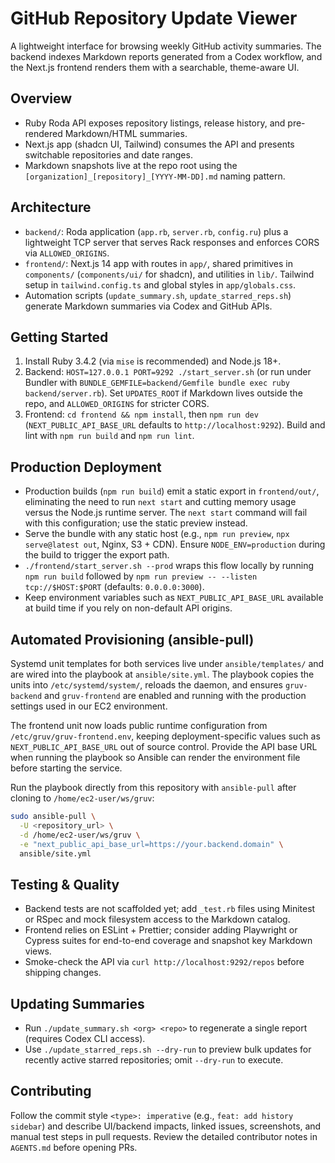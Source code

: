 # GitHub Repository Update Viewer

A lightweight interface for browsing weekly GitHub activity summaries. The backend indexes Markdown reports generated from a Codex workflow, and the Next.js frontend renders them with a searchable, theme-aware UI.

## Overview
- Ruby Roda API exposes repository listings, release history, and pre-rendered Markdown/HTML summaries.
- Next.js app (shadcn UI, Tailwind) consumes the API and presents switchable repositories and date ranges.
- Markdown snapshots live at the repo root using the `[organization]_[repository]_[YYYY-MM-DD].md` naming pattern.

## Architecture
- `backend/`: Roda application (`app.rb`, `server.rb`, `config.ru`) plus a lightweight TCP server that serves Rack responses and enforces CORS via `ALLOWED_ORIGINS`.
- `frontend/`: Next.js 14 app with routes in `app/`, shared primitives in `components/` (`components/ui/` for shadcn), and utilities in `lib/`. Tailwind setup in `tailwind.config.ts` and global styles in `app/globals.css`.
- Automation scripts (`update_summary.sh`, `update_starred_reps.sh`) generate Markdown summaries via Codex and GitHub APIs.

## Getting Started
1. Install Ruby 3.4.2 (via `mise` is recommended) and Node.js 18+.
2. Backend: `HOST=127.0.0.1 PORT=9292 ./start_server.sh` (or run under Bundler with `BUNDLE_GEMFILE=backend/Gemfile bundle exec ruby backend/server.rb`). Set `UPDATES_ROOT` if Markdown lives outside the repo, and `ALLOWED_ORIGINS` for stricter CORS.
3. Frontend: `cd frontend && npm install`, then `npm run dev` (`NEXT_PUBLIC_API_BASE_URL` defaults to `http://localhost:9292`). Build and lint with `npm run build` and `npm run lint`.

## Production Deployment
- Production builds (`npm run build`) emit a static export in `frontend/out/`, eliminating the need to run `next start` and cutting memory usage versus the Node.js runtime server. The `next start` command will fail with this configuration; use the static preview instead.
- Serve the bundle with any static host (e.g., `npm run preview`, `npx serve@latest out`, Nginx, S3 + CDN). Ensure `NODE_ENV=production` during the build to trigger the export path.
- `./frontend/start_server.sh --prod` wraps this flow locally by running `npm run build` followed by `npm run preview -- --listen tcp://$HOST:$PORT` (defaults: `0.0.0.0:3000`).
- Keep environment variables such as `NEXT_PUBLIC_API_BASE_URL` available at build time if you rely on non-default API origins.

## Automated Provisioning (ansible-pull)
Systemd unit templates for both services live under `ansible/templates/` and are wired into the playbook at `ansible/site.yml`. The playbook copies the units into `/etc/systemd/system/`, reloads the daemon, and ensures `gruv-backend` and `gruv-frontend` are enabled and running with the production settings used in our EC2 environment.

The frontend unit now loads public runtime configuration from `/etc/gruv/gruv-frontend.env`, keeping deployment-specific values
such as `NEXT_PUBLIC_API_BASE_URL` out of source control. Provide the API base URL when running the playbook so Ansible can
render the environment file before starting the service.

Run the playbook directly from this repository with `ansible-pull` after cloning to `/home/ec2-user/ws/gruv`:

```bash
sudo ansible-pull \
  -U <repository_url> \
  -d /home/ec2-user/ws/gruv \
  -e "next_public_api_base_url=https://your.backend.domain" \
  ansible/site.yml
```

## Testing & Quality
- Backend tests are not scaffolded yet; add `_test.rb` files using Minitest or RSpec and mock filesystem access to the Markdown catalog.
- Frontend relies on ESLint + Prettier; consider adding Playwright or Cypress suites for end-to-end coverage and snapshot key Markdown views.
- Smoke-check the API via `curl http://localhost:9292/repos` before shipping changes.

## Updating Summaries
- Run `./update_summary.sh <org> <repo>` to regenerate a single report (requires Codex CLI access).
- Use `./update_starred_reps.sh --dry-run` to preview bulk updates for recently active starred repositories; omit `--dry-run` to execute.

## Contributing
Follow the commit style `<type>: imperative` (e.g., `feat: add history sidebar`) and describe UI/backend impacts, linked issues, screenshots, and manual test steps in pull requests. Review the detailed contributor notes in `AGENTS.md` before opening PRs.

